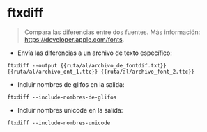 # ftxdiff

> Compara las diferencias entre dos fuentes.
> Más información: <https://developer.apple.com/fonts>.

- Envía las diferencias a un archivo de texto específico:

`ftxdiff --output {{ruta/al/archivo_de_fontdif.txt}} {{ruta/al/archivo_ont_1.ttc}} {{ruta/al/archivo_font_2.ttc}}`

- Incluir nombres de glifos en la salida:

`ftxdiff --include-nombres-de-glifos`

- Incluir nombres unicode en la salida:

`ftxdiff --include-nombres-unicode`
